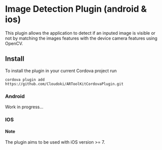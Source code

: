 # Image Detection Plugin (android & ios)
This plugin allows the application to detect if an inputed image is visible or not by matching the images features with the device camera features using OpenCV.

## Install
To install the plugin in your current Cordova project run
```
cordova plugin add https://github.com/Cloudoki/ARToolKitCordovaPlugin.git
```

### Android
Work in progress...

### IOS
#### Note
The plugin aims to be used with iOS version >= 7.
